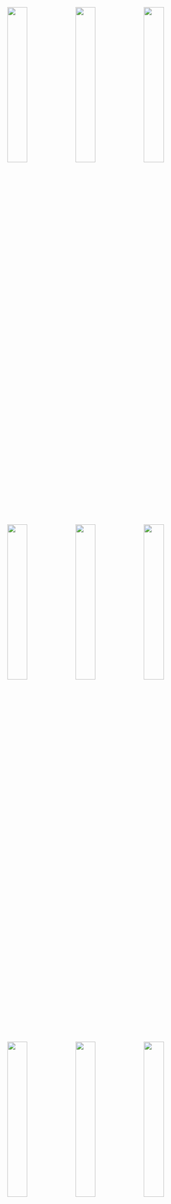 <img src="https://agropark.ng/screenshots/kenzo/1.png" width="30%"></img>
 <img src="https://agropark.ng/screenshots/kenzo/2.png" width="30%"></img>
  <img src="https://agropark.ng/screenshots/kenzo/3.png" width="30%">
 </img> <img src="https://agropark.ng/screenshots/kenzo/4.png" width="30%">
 </img> <img src="https://agropark.ng/screenshots/kenzo/5.png" width="30%">
 </img> <img src="https://agropark.ng/screenshots/kenzo/6.png" width="30%"></img>
 </img> <img src="https://agropark.ng/screenshots/kenzo/7.png" width="30%"></img>
 </img> <img src="https://agropark.ng/screenshots/kenzo/8.png" width="30%"></img>
 </img> <img src="https://agropark.ng/screenshots/kenzo/9.png" width="30%"></img>